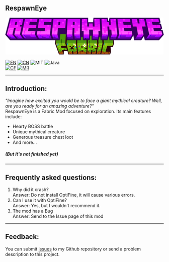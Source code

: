 ## RespawnEye

![LOGO](./readme/icon/icon.png)

[![EN](https://img.shields.io/badge/English-Click-blue)](./README.md)
[![CN](https://img.shields.io/badge/简体中文-Click-blue)](./readme/README_zh.md)
![MIT](https://img.shields.io/badge/License-MIT-green)
![Java](https://img.shields.io/badge/Java-100%25-orange)  
[![CF](https://img.shields.io/badge/CuresForge-RespawnEye-red)](https://www.curseforge.com/minecraft/mc-mods/respawneye)
[![MR](https://img.shields.io/badge/Modrinth-RespawnEye-green)](https://modrinth.com/mod/respawneye)

---

## Introduction:
*"Imagine how excited you would be to face a giant mythical creature? Well, are you ready for an amazing adventure?"*  
RespawnEye is a Fabric Mod focused on exploration. Its main features include:  
 - Hearty BOSS battle
 - Unique mythical creature
 - Generous treasure chest loot
 - And more...
##### (But it's not finished yet)

---

## Frequently asked questions:
1. Why did it crash?  
   Answer: Do not install OptiFine, it will cause various errors.  
2. Can I use it with OptiFine?  
   Answer: Yes, but I wouldn't recommend it.
3. The mod has a Bug  
   Answer: Send to the Issue page of this mod

---

## Feedback:
You can submit [issues](https://github.com/HuanMeng-official/RespawnEye/issues) to my Github repository or send a problem description to this project.